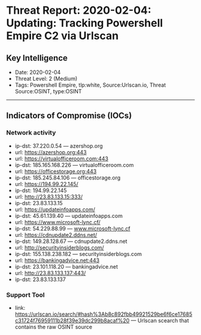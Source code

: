 # Threat Report: 2020-02-04: Updating: Tracking Powershell Empire C2 via Urlscan


## Key Intelligence
* Date: 2020-02-04
* Threat Level: 2 (Medium)
* Tags: Powershell Empire, tlp:white, Source:Urlscan.io, Threat Source:OSINT, type:OSINT

---

## Indicators of Compromise (IOCs)
### Network activity
* ip-dst: 37.220.0.54 — azershop.org
* url: https://azershop.org:443
* url: https://virtualofficeroom.com:443
* ip-dst: 185.165.168.226 — virtualofficeroom.com
* url: https://officestorage.org:443
* ip-dst: 185.245.84.106 — officestorage.org
* url: https://194.99.22.145/
* ip-dst: 194.99.22.145
* url: http://23.83.133.15:333/
* ip-dst: 23.83.133.15
* url: https://updateinfoapps.com/
* ip-dst: 45.61.139.40 — updateinfoapps.com
* url: https://www.microsoft-lync.cf/
* ip-dst: 54.229.88.99 — www.microsoft-lync.cf
* url: https://cdnupdate2.ddns.net/
* ip-dst: 149.28.128.67 — cdnupdate2.ddns.net
* url: http://securityinsiderblogs.com/
* ip-dst: 155.138.238.182 — securityinsiderblogs.com
* url: https://bankingadvice.net:443
* ip-dst: 23.101.118.20 — bankingadvice.net
* url: http://23.83.133.137:443/
* ip-dst: 23.83.133.137

### Support Tool
* link: https://urlscan.io/search/#hash%3Ab8c892fbb49921529be6f6ce17685c31724f76959111b28f39e39dc299b8acaf%20 — Urlscan scearch that contains the raw OSINT source
